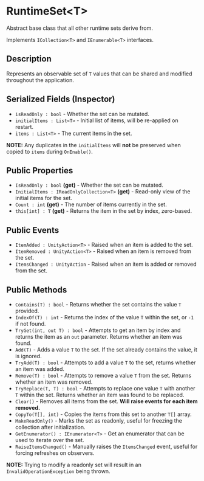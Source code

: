# RuntimeSet\<T>

Abstract base class that all other runtime sets derive from.

Implements `ICollection<T>` and `IEnumerable<T>` interfaces.

## Description

Represents an observable set of `T` values that can be shared and modified throughout the application.

## Serialized Fields (Inspector)

- `isReadOnly : bool` - Whether the set can be mutated.
- `initialItems : List<T>` - Initial list of items, will be re-applied on restart.
- `items : List<T>` - The current items in the set.

**NOTE:** Any duplicates in the `initialItems` will **not** be preserved when copied to `items` during `OnEnable()`.

## Public Properties

- `IsReadOnly : bool` **(get)** - Whether the set can be mutated.
- `InitialItems : IReadOnlyCollection<T>` **(get)** - Read-only view of the initial items for the set.
- `Count : int` **(get)** - The number of items currently in the set.
- `this[int] : T` **(get)** - Returns the item in the set by index, zero-based.

## Public Events

- `ItemAdded : UnityAction<T>` - Raised when an item is added to the set.
- `ItemRemoved : UnityAction<T>` - Raised when an item is removed from the set.
- `ItemsChanged : UnityAction` - Raised when an item is added or removed from the set.

## Public Methods

- `Contains(T) : bool` - Returns whether the set contains the value `T` provided.
- `IndexOf(T) : int` - Returns the index of the value `T` within the set, or `-1` if not found.
- `TryGet(int, out T) : bool` - Attempts to get an item by index and returns the item as an `out` parameter. Returns whether an item was found.
- `Add(T)` - Adds a value `T` to the set. If the set already contains the value, it is ignored.
- `TryAdd(T) : bool` - Attempts to add a value `T` to the set, returns whether an item was added.
- `Remove(T) : bool` - Attempts to remove a value `T` from the set. Returns whether an item was removed.
- `TryReplace(T, T) : bool` - Attempts to replace one value `T` with another `T` within the set. Returns whether an item was found to be replaced.
- `Clear()` - Removes all items from the set. **Will raise events for each item removed.**
- `CopyTo(T[], int)` - Copies the items from this set to another `T[]` array.
- `MakeReadOnly()` - Marks the set as readonly, useful for freezing the collection after initialization.
- `GetEnumerator() : IEnumerator<T>` - Get an enumerator that can be used to iterate over the set.
- `RaiseItemsChanged()` - Manually raises the `ItemsChanged` event, useful for forcing refreshes on observers.

**NOTE:** Trying to modify a readonly set will result in an `InvalidOperationException` being thrown.
